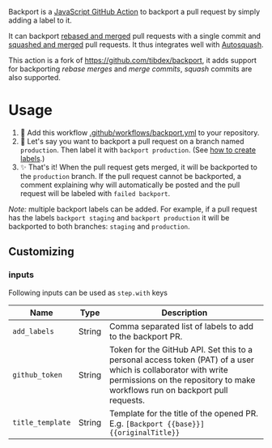 Backport is a [JavaScript GitHub Action](https://help.github.com/en/articles/about-actions#javascript-actions) to backport a pull request by simply adding a label to it.

It can backport [rebased and merged](https://help.github.com/en/github/collaborating-with-issues-and-pull-requests/about-pull-request-merges#rebase-and-merge-your-pull-request-commits) pull requests with a single commit and [squashed and merged](https://help.github.com/en/github/collaborating-with-issues-and-pull-requests/about-pull-request-merges#squash-and-merge-your-pull-request-commits) pull requests.
It thus integrates well with [Autosquash](https://github.com/marketplace/actions/autosquash).

This action is a fork of https://github.com/tibdex/backport, it adds support for backporting _rebase merges_ and _merge commits_, _squash_ commits are also supported.

# Usage

1.  :electric_plug: Add this workflow [.github/workflows/backport.yml](.github/workflows/backport.yml) to your repository.
2.  :speech_balloon: Let's say you want to backport a pull request on a branch named `production`.
    Then label it with `backport production`. (See [how to create labels](https://help.github.com/articles/creating-a-label/).)
3.  :sparkles: That's it! When the pull request gets merged, it will be backported to the `production` branch.
    If the pull request cannot be backported, a comment explaining why will automatically be posted and the pull request will be labeled with `failed backport`.

_Note:_ multiple backport labels can be added.
For example, if a pull request has the labels `backport staging` and `backport production` it will be backported to both branches: `staging` and `production`.


## Customizing

### inputs

Following inputs can be used as `step.with` keys

| Name               | Type    | Description                       |
|--------------------|---------|-----------------------------------|
| `add_labels`       | String  | Comma separated list of labels to add to the backport PR. |
| `github_token`     | String  | Token for the GitHub API. Set this to a personal access token (PAT) of a user which is collaborator with write permissions on the repository to make workflows run on backport pull requests. |
| `title_template`   | String  | Template for the title of the opened PR. E.g. `[Backport {{base}}] {{originalTitle}}` |
